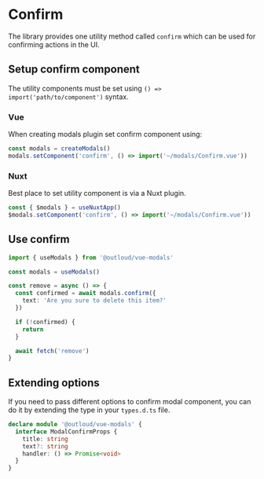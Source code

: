 # Confirm

The library provides one utility method called `confirm` which can be used for confirming actions in the UI.

## Setup confirm component

The utility components must be set using `() => import('path/to/component')` syntax.

### Vue

When creating modals plugin set confirm component using:

```ts [app.ts]
const modals = createModals()
modals.setComponent('confirm', () => import('~/modals/Confirm.vue'))
```

### Nuxt

Best place to set utility component is via a Nuxt plugin.

```ts [plugins/modals.ts]
const { $modals } = useNuxtApp()
$modals.setComponent('confirm', () => import('~/modals/Confirm.vue'))
```

## Use confirm

```ts
import { useModals } from '@outloud/vue-modals'

const modals = useModals()

const remove = async () => {
  const confirmed = await modals.confirm({
    text: 'Are you sure to delete this item?'
  })

  if (!confirmed) {
    return
  }

  await fetch('remove')
}
```

## Extending options

If you need to pass different options to confirm modal component, you can do it by extending the type in your `types.d.ts` file.

```ts
declare module '@outloud/vue-modals' {
  interface ModalConfirmProps {
    title: string
    text?: string
    handler: () => Promise<void>
  }
}
```
